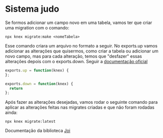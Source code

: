 # Sistema judo

Se formos adicionar um campo novo em uma tabela, vamos ter que criar uma migration com o comando:

~~~
npx knex migrate:make <nomeTabela>
~~~

Esse comando criara um arquivo no formato a seguir. No exports.up vamos adicionar as alterações que quisermos, como criar a tabela ou adicionar um novo campo, mas para cada alteração, temos que "desfazer" essas alterações depois com o exports.down. Seguir a [documentação oficial](https://knexjs.org/guide/)


~~~javascript
exports.up = function(knex) {
};

exports.down = function(knex) {
  return 
};
~~~

Após fazer as alterações desejadas, vamos rodar o seguinte comando para aplicar as alterações feitas nas migrates criadas e que não foram rodadas ainda:

~~~
npx knex migrate:latest
~~~

Documentação da biblioteca [Joi](https://joi.dev/api/?v=17.13.3#introduction)